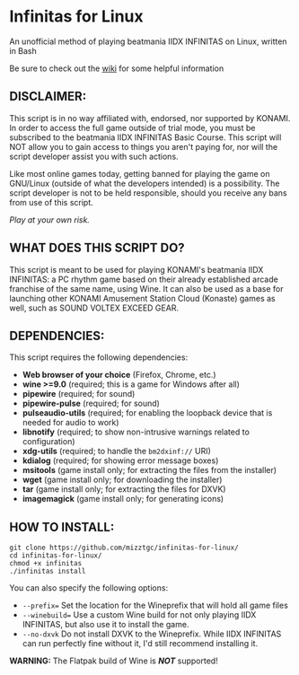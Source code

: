 # Infinitas for Linux
An unofficial method of playing beatmania IIDX INFINITAS on Linux, written in Bash

Be sure to check out the [wiki](https://github.com/mizztgc/infinitas-for-linux/wiki) for some helpful information

## DISCLAIMER:

This script is in no way affiliated with, endorsed, nor supported by KONAMI. In order to access the full game outside of trial mode, you must be subscribed to the beatmania IIDX INFINITAS Basic Course. This script will NOT allow you to gain access to things you aren't paying for, nor will the script developer assist you with such actions.

Like most online games today, getting banned for playing the game on GNU/Linux (outside of what the developers intended) is a possibility. The script developer is not to be held responsible, should you receive any bans from use of this script.

*Play at your own risk.*

## WHAT DOES THIS SCRIPT DO?

This script is meant to be used for playing KONAMI's beatmania IIDX INFINITAS: a PC rhythm game based on their already established arcade franchise of the same name, using Wine. It can also be used as a base for launching other KONAMI Amusement Station Cloud (Konaste) games as well, such as SOUND VOLTEX EXCEED GEAR.

## DEPENDENCIES:

This script requires the following dependencies:

* **Web browser of your choice** (Firefox, Chrome, etc.)
* **wine >=9.0** (required; this is a game for Windows after all)
* **pipewire** (required; for sound)
* **pipewire-pulse** (required; for sound)
* **pulseaudio-utils** (required; for enabling the loopback device that is needed for audio to work)
* **libnotify** (required; to show non-intrusive warnings related to configuration)
* **xdg-utils** (required; to handle the `bm2dxinf://` URI)
* **kdialog** (required; for showing error message boxes)
* **msitools** (game install only; for extracting the files from the installer)
* **wget** (game install only; for downloading the installer)
* **tar** (game install only; for extracting the files for DXVK)
* **imagemagick** (game install only; for generating icons)

## HOW TO INSTALL:
```
git clone https://github.com/mizztgc/infinitas-for-linux/
cd infinitas-for-linux/
chmod +x infinitas
./infinitas install
```

You can also specify the following options:
* `--prefix=` Set the location for the Wineprefix that will hold all game files
* `--winebuild=` Use a custom Wine build for not only playing IIDX INFINITAS, but also use it to install the game.
* `--no-dxvk` Do not install DXVK to the Wineprefix. While IIDX INFINITAS can run perfectly fine without it, I'd still recommend installing it.

**WARNING:** The Flatpak build of Wine is _**NOT**_ supported!
